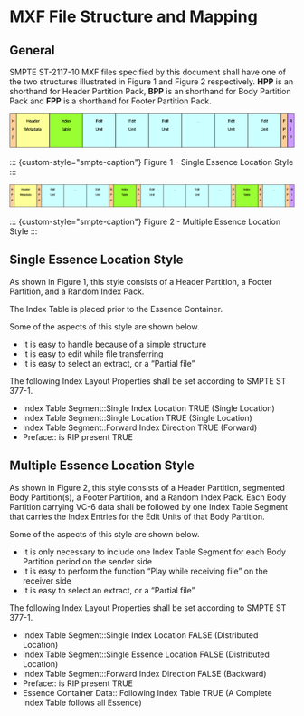 # MXF File Structure and Mapping

## General

SMPTE ST-2117-10 MXF files specified by this document shall have one of the two structures illustrated in Figure 1 and Figure 2 respectively.
**HPP** is an shorthand for Header Partition Pack,
**BPP** is an shorthand for Body Partition Pack and
**FPP** is a shorthand for Footer Partition Pack.

![ ](figure-01.png)

::: {custom-style="smpte-caption"}
Figure 1 - Single Essence Location Style
:::

![ ](figure-02.png)

::: {custom-style="smpte-caption"}
Figure 2 - Multiple Essence Location Style
:::

## Single Essence Location Style

As shown in Figure 1, this style consists of a Header Partition, a Footer Partition, and a Random Index Pack.

The Index Table is placed prior to the Essence Container.

Some of the aspects of this style are shown below.

* It is easy to handle because of a simple structure
* It is easy to edit while file transferring
* It is easy to select an extract, or a “Partial file”

The following Index Layout Properties shall be set according to SMPTE ST 377-1.

* Index Table Segment::Single Index Location TRUE (Single Location)
* Index Table Segment::Single Location TRUE (Single Location)
* Index Table Segment::Forward Index Direction TRUE (Forward)
* Preface:: is RIP present TRUE

## Multiple Essence Location Style

As shown in Figure 2, this style consists of a Header Partition, segmented Body Partition(s),
a Footer Partition, and a Random Index Pack. Each Body Partition carrying VC-6 data
shall be followed by one Index Table Segment that carries the Index Entries for the Edit Units of that Body Partition.

Some of the aspects of this style are shown below.

* It is only necessary to include one Index Table Segment for each Body Partition period on the sender side
* It is easy to perform the function “Play while receiving file” on the receiver side
* It is easy to select an extract, or a “Partial file”

The following Index Layout Properties shall be set according to SMPTE ST 377-1.

* Index Table Segment::Single Index Location FALSE (Distributed Location)
* Index Table Segment::Single Essence Location FALSE (Distributed Location)
* Index Table Segment::Forward Index Direction FALSE (Backward)
* Preface:: is RIP present TRUE
* Essence Container Data:: Following Index Table TRUE (A Complete Index Table follows all Essence)
